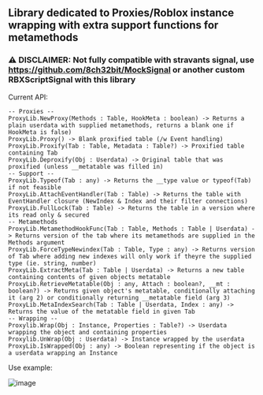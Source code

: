 ## Library dedicated to Proxies/Roblox instance wrapping with extra support functions for metamethods

### ⚠️ DISCLAIMER: Not fully compatible with stravants signal, use https://github.com/8ch32bit/MockSignal or another custom RBXScriptSignal with this library

Current API:

	-- Proxies --
	ProxyLib.NewProxy(Methods : Table, HookMeta : boolean) -> Returns a plain userdata with supplied metamethods, returns a blank one if HookMeta is false) 
	ProxyLib.Proxy() -> Blank proxified table (/w Event handling)
	ProxyLib.Proxify(Tab : Table, Metadata : Table?) -> Proxified table containing Tab
	ProxyLib.Deproxify(Obj : Userdata) -> Original table that was proxified (unless __metatable was filled in)
	-- Support --
	ProxyLib.Typeof(Tab : any) -> Returns the __type value or typeof(Tab) if not feasible
	ProxyLib.AttachEventHandler(Tab : Table) -> Returns the table with EventHandler closure (NewIndex & Index and their filter connections)
	ProxyLib.FullLock(Tab : Table) -> Returns the table in a version where its read only & secured
	-- Metamethods
	ProxyLib.MetamethodHookFunc(Tab : Table, Methods : Table | Userdata) -> Returns version of the tab where its metamethods are supplied in the Methods argument
	ProxyLib.ForceTypeNewindex(Tab : Table, Type : any) -> Returns version of Tab where adding new indexes will only work if theyre the supplied type (ie. string, number)
	ProxyLib.ExtractMeta(Tab : Table | Userdata) -> Returns a new table containing contents of given objects metatable
	ProxyLib.RetrieveMetatable(Obj : any, Attach : boolean?, __mt : boolean?) -> Returns given object's metatable, conditionally attaching it (arg 2) or conditionally returning __metatable field (arg 3)
	ProxyLib.MetaIndexSearch(Tab : Table | Userdata, Index : any) -> Returns the value of the metatable field in given Tab
	-- Wrapping --
	Proxylib.Wrap(Obj : Instance, Properties : Table?) -> Userdata wrapping the object and containing properties
	Proxylib.UnWrap(Obj : Userdata) -> Instance wrapped by the userdata
	ProxyLib.IsWrapped(Obj : any) -> Boolean representing if the object is a userdata wrapping an Instance


Use example:

![image](https://github.com/ocelot81/ProxyLib/assets/128096274/9e89aed0-7554-4150-957d-d46ec5cbff52)


